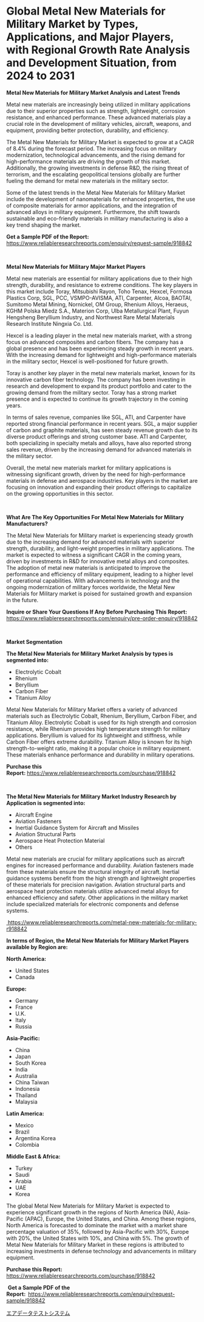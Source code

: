 <p><h1>Global Metal New Materials for Military Market by Types, Applications, and Major Players, with Regional Growth Rate Analysis and Development Situation, from 2024 to 2031</h1></p><p><strong>Metal New Materials for Military Market Analysis and Latest Trends</strong></p>
<p><p>Metal new materials are increasingly being utilized in military applications due to their superior properties such as strength, lightweight, corrosion resistance, and enhanced performance. These advanced materials play a crucial role in the development of military vehicles, aircraft, weapons, and equipment, providing better protection, durability, and efficiency. </p><p>The Metal New Materials for Military Market is expected to grow at a CAGR of 8.4% during the forecast period. The increasing focus on military modernization, technological advancements, and the rising demand for high-performance materials are driving the growth of this market. Additionally, the growing investments in defense R&D, the rising threat of terrorism, and the escalating geopolitical tensions globally are further fueling the demand for metal new materials in the military sector.</p><p>Some of the latest trends in the Metal New Materials for Military Market include the development of nanomaterials for enhanced properties, the use of composite materials for armor applications, and the integration of advanced alloys in military equipment. Furthermore, the shift towards sustainable and eco-friendly materials in military manufacturing is also a key trend shaping the market.</p></p>
<p><strong>Get a Sample PDF of the Report:&nbsp;</strong> <a href="https://www.reliableresearchreports.com/enquiry/request-sample/918842">https://www.reliableresearchreports.com/enquiry/request-sample/918842</a></p>
<p>&nbsp;</p>
<p><strong>Metal New Materials for Military Major Market Players</strong></p>
<p><p>Metal new materials are essential for military applications due to their high strength, durability, and resistance to extreme conditions. The key players in this market include Toray, Mitsubishi Rayon, Toho Tenax, Hexcel, Formosa Plastics Corp, SGL, PCC, VSMPO-AVISMA, ATI, Carpenter, Alcoa, BAOTAI, Sumitomo Metal Mining, Nornickel, OM Group, Rhenium Alloys, Heraeus, KGHM Polska Miedz S.A., Materion Corp, Ulba Metallurgical Plant, Fuyun Hengsheng Beryllium Industry, and Northwest Rare Metal Materials Research Institute Ningxia Co. Ltd.</p><p>Hexcel is a leading player in the metal new materials market, with a strong focus on advanced composites and carbon fibers. The company has a global presence and has been experiencing steady growth in recent years. With the increasing demand for lightweight and high-performance materials in the military sector, Hexcel is well-positioned for future growth.</p><p>Toray is another key player in the metal new materials market, known for its innovative carbon fiber technology. The company has been investing in research and development to expand its product portfolio and cater to the growing demand from the military sector. Toray has a strong market presence and is expected to continue its growth trajectory in the coming years.</p><p>In terms of sales revenue, companies like SGL, ATI, and Carpenter have reported strong financial performance in recent years. SGL, a major supplier of carbon and graphite materials, has seen steady revenue growth due to its diverse product offerings and strong customer base. ATI and Carpenter, both specializing in specialty metals and alloys, have also reported strong sales revenue, driven by the increasing demand for advanced materials in the military sector.</p><p>Overall, the metal new materials market for military applications is witnessing significant growth, driven by the need for high-performance materials in defense and aerospace industries. Key players in the market are focusing on innovation and expanding their product offerings to capitalize on the growing opportunities in this sector.</p></p>
<p>&nbsp;</p>
<p><strong>What Are The Key Opportunities For Metal New Materials for Military Manufacturers?</strong></p>
<p><p>The Metal New Materials for Military market is experiencing steady growth due to the increasing demand for advanced materials with superior strength, durability, and light-weight properties in military applications. The market is expected to witness a significant CAGR in the coming years, driven by investments in R&D for innovative metal alloys and composites. The adoption of metal new materials is anticipated to improve the performance and efficiency of military equipment, leading to a higher level of operational capabilities. With advancements in technology and the ongoing modernization of military forces worldwide, the Metal New Materials for Military market is poised for sustained growth and expansion in the future.</p></p>
<p><strong>Inquire or Share Your Questions If Any Before Purchasing This Report:</strong> <a href="https://www.reliableresearchreports.com/enquiry/pre-order-enquiry/918842">https://www.reliableresearchreports.com/enquiry/pre-order-enquiry/918842</a></p>
<p>&nbsp;</p>
<p><strong>Market Segmentation</strong></p>
<p><strong>The Metal New Materials for Military Market Analysis by types is segmented into:</strong></p>
<p><ul><li>Electrolytic Cobalt</li><li>Rhenium</li><li>Beryllium</li><li>Carbon Fiber</li><li>Titanium Alloy</li></ul></p>
<p><p>Metal New Materials for Military Market offers a variety of advanced materials such as Electrolytic Cobalt, Rhenium, Beryllium, Carbon Fiber, and Titanium Alloy. Electrolytic Cobalt is used for its high strength and corrosion resistance, while Rhenium provides high temperature strength for military applications. Beryllium is valued for its lightweight and stiffness, while Carbon Fiber offers extreme durability. Titanium Alloy is known for its high strength-to-weight ratio, making it a popular choice in military equipment. These materials enhance performance and durability in military operations.</p></p>
<p><strong>Purchase this Report:&nbsp;</strong><a href="https://www.reliableresearchreports.com/purchase/918842">https://www.reliableresearchreports.com/purchase/918842</a></p>
<p>&nbsp;</p>
<p><strong>The Metal New Materials for Military Market Industry Research by Application is segmented into:</strong></p>
<p><ul><li>Aircraft Engine</li><li>Aviation Fasteners</li><li>Inertial Guidance System for Aircraft and Missiles</li><li>Aviation Structural Parts</li><li>Aerospace Heat Protection Material</li><li>Others</li></ul></p>
<p><p>Metal new materials are crucial for military applications such as aircraft engines for increased performance and durability. Aviation fasteners made from these materials ensure the structural integrity of aircraft. Inertial guidance systems benefit from the high strength and lightweight properties of these materials for precision navigation. Aviation structural parts and aerospace heat protection materials utilize advanced metal alloys for enhanced efficiency and safety. Other applications in the military market include specialized materials for electronic components and defense systems.</p></p>
<p><a href="https://www.reliableresearchreports.com/metal-new-materials-for-military-r918842">&nbsp;https://www.reliableresearchreports.com/metal-new-materials-for-military-r918842</a></p>
<p><strong>In terms of Region, the Metal New Materials for Military Market Players available by Region are:</strong></p>
<p>
    <p> <strong> North America: </strong>
        <ul>
            <li>United States</li>
            <li>Canada</li>
        </ul>
        </p> 
    <p> <strong> Europe: </strong>
        <ul>
            <li>Germany</li>
            <li>France</li>
            <li>U.K.</li>
            <li>Italy</li>
            <li>Russia</li>
        </ul>
        </p> 
    <p> <strong> Asia-Pacific: </strong>
        <ul>
            <li>China</li>
            <li>Japan</li>
            <li>South Korea</li>
            <li>India</li>
            <li>Australia</li>
            <li>China Taiwan</li>
            <li>Indonesia</li>
            <li>Thailand</li>
            <li>Malaysia</li>
        </ul>
        </p> 
    <p> <strong> Latin America: </strong>
        <ul>
            <li>Mexico</li>
            <li>Brazil</li>
            <li>Argentina Korea</li>
            <li>Colombia</li>
        </ul>
        </p> 
    <p> <strong> Middle East & Africa: </strong>
        <ul>
            <li>Turkey</li>
            <li>Saudi</li>
            <li>Arabia</li>
            <li>UAE</li>
            <li>Korea</li>
        </ul>
    </p>
    </p>
<p><p>The global Metal New Materials for Military Market is expected to experience significant growth in the regions of North America (NA), Asia-Pacific (APAC), Europe, the United States, and China. Among these regions, North America is forecasted to dominate the market with a market share percentage valuation of 35%, followed by Asia-Pacific with 30%, Europe with 20%, the United States with 10%, and China with 5%. The growth of Metal New Materials for Military Market in these regions is attributed to increasing investments in defense technology and advancements in military equipment.</p></p>
<p><strong>Purchase this Report: </strong><a href="https://www.reliableresearchreports.com/purchase/918842">https://www.reliableresearchreports.com/purchase/918842</a></p>
<p>&nbsp;<strong>Get a Sample PDF of the Report:&nbsp;&nbsp;</strong><a href="https://www.reliableresearchreports.com/enquiry/request-sample/918842">https://www.reliableresearchreports.com/enquiry/request-sample/918842</a></p>
<p><strong></strong></p>
<p><p><a href="https://github.com/mohamedbakry57/Market-Research-Report-List-4/blob/main/2014849175446.md">エアデータテストシステム</a></p></p>